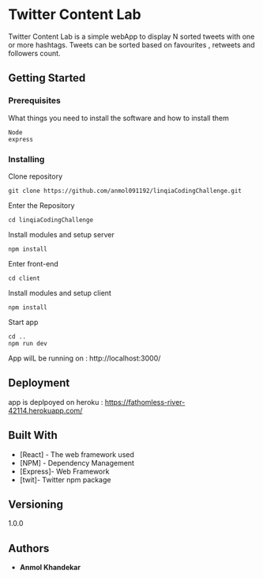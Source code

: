 # Twitter Content Lab

Twitter Content Lab is a simple webApp to display N sorted tweets with one or more hashtags. Tweets can be sorted based on favourites , retweets and followers count.

## Getting Started


### Prerequisites

What things you need to install the software and how to install them

```
Node
express
```

### Installing


Clone repository

```
git clone https://github.com/anmol091192/linqiaCodingChallenge.git
```

Enter the Repository

```
cd linqiaCodingChallenge
```

Install modules and setup server

```
npm install
```

Enter front-end

```
cd client
```

Install modules and setup client

```
npm install
```

Start app

```
cd ..
npm run dev
```

App wilL be running on : http://localhost:3000/

## Deployment

app is deplpoyed on heroku : https://fathomless-river-42114.herokuapp.com/

## Built With

* [React] - The web framework used
* [NPM] - Dependency Management
* [Express]- Web Framework
* [twit]- Twitter npm package


## Versioning

1.0.0

## Authors

* **Anmol Khandekar**

